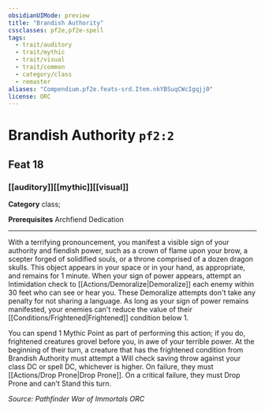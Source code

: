 ```yaml
---
obsidianUIMode: preview
title: "Brandish Authority"
cssclasses: pf2e,pf2e-spell
tags:
  - trait/auditory
  - trait/mythic
  - trait/visual
  - trait/common
  - category/class
  - remaster
aliases: "Compendium.pf2e.feats-srd.Item.nkYBSuqCWcIgqjj0"
license: ORC
---
```

# Brandish Authority `pf2:2`
## Feat 18
### [[auditory]][[mythic]][[visual]]

**Category** class; 



**Prerequisites** Archfiend Dedication
* * *
With a terrifying pronouncement, you manifest a visible sign of your authority and fiendish power, such as a crown of flame upon your brow, a scepter forged of solidified souls, or a throne comprised of a dozen dragon skulls. This object appears in your space or in your hand, as appropriate, and remains for 1 minute. When your sign of power appears, attempt an Intimidation check to [[Actions/Demoralize|Demoralize]] each enemy within 30 feet who can see or hear you. These Demoralize attempts don't take any penalty for not sharing a language. As long as your sign of power remains manifested, your enemies can't reduce the value of their [[Conditions/Frightened|Frightened]] condition below 1.

You can spend 1 Mythic Point as part of performing this action; if you do, frightened creatures grovel before you, in awe of your terrible power. At the beginning of their turn, a creature that has the frightened condition from Brandish Authority must attempt a Will check saving throw against your class DC or spell DC, whichever is higher. On failure, they must [[Actions/Drop Prone|Drop Prone]]. On a critical failure, they must Drop Prone and can't Stand this turn.

*Source: Pathfinder War of Immortals*
*ORC*